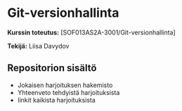 # Git-versionhallinta

**Kurssin toteutus:** [SOF013AS2A-3001/Git-versionhallinta]

**Tekijä:** Liisa Davydov

## Repositorion sisältö
- Jokaisen harjoituksen hakemisto
- Yhteenveto tehdyistä harjoituksista
- linkit kaikista harjoituksista
